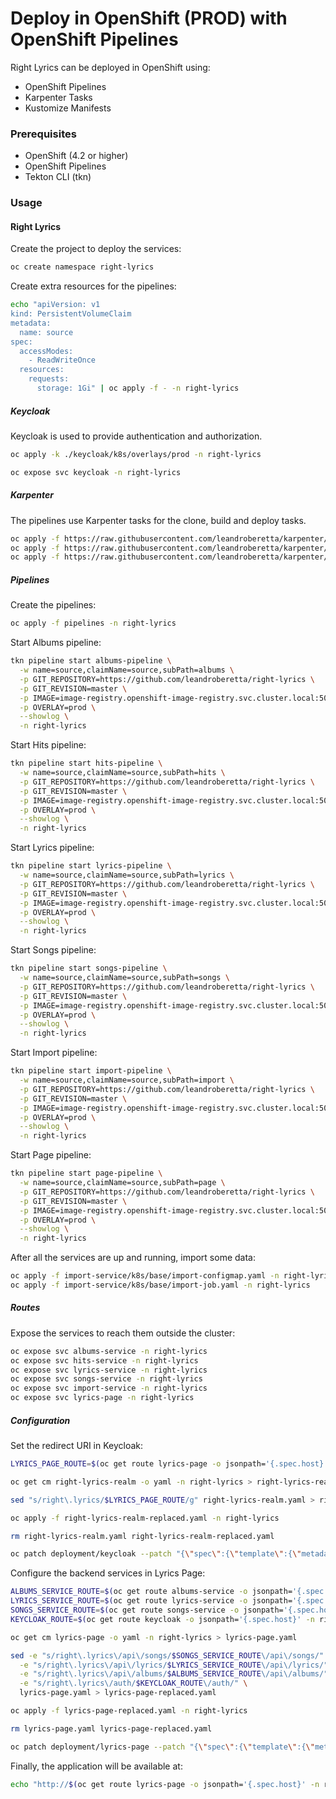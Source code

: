# Deploy in OpenShift (PROD) with OpenShift Pipelines

Right Lyrics can be deployed in OpenShift using:

* OpenShift Pipelines
* Karpenter Tasks
* Kustomize Manifests

### Prerequisites

* OpenShift (4.2 or higher)
* OpenShift Pipelines
* Tekton CLI (tkn)

### Usage

#### Right Lyrics

Create the project to deploy the services:

```bash
oc create namespace right-lyrics
```

Create extra resources for the pipelines:

```bash
echo "apiVersion: v1
kind: PersistentVolumeClaim
metadata:
  name: source
spec:
  accessModes:
    - ReadWriteOnce
  resources:
    requests:
      storage: 1Gi" | oc apply -f - -n right-lyrics
```

##### Keycloak

Keycloak is used to provide authentication and authorization.

```bash
oc apply -k ./keycloak/k8s/overlays/prod -n right-lyrics

oc expose svc keycloak -n right-lyrics
```

##### Karpenter

The pipelines use Karpenter tasks for the clone, build and deploy tasks.

```bash
oc apply -f https://raw.githubusercontent.com/leandroberetta/karpenter/master/tasks/git/git.yaml -n right-lyrics
oc apply -f https://raw.githubusercontent.com/leandroberetta/karpenter/master/tasks/s2i/s2i.yaml -n right-lyrics
oc apply -f https://raw.githubusercontent.com/leandroberetta/karpenter/master/tasks/kubectl/kubectl.yaml -n right-lyrics
```

##### Pipelines

Create the pipelines:

```bash
oc apply -f pipelines -n right-lyrics
```

Start Albums pipeline:

```bash
tkn pipeline start albums-pipeline \
  -w name=source,claimName=source,subPath=albums \
  -p GIT_REPOSITORY=https://github.com/leandroberetta/right-lyrics \
  -p GIT_REVISION=master \
  -p IMAGE=image-registry.openshift-image-registry.svc.cluster.local:5000/right-lyrics/albums-service:1.0 \
  -p OVERLAY=prod \
  --showlog \
  -n right-lyrics
```

Start Hits pipeline:

```bash
tkn pipeline start hits-pipeline \
  -w name=source,claimName=source,subPath=hits \
  -p GIT_REPOSITORY=https://github.com/leandroberetta/right-lyrics \
  -p GIT_REVISION=master \
  -p IMAGE=image-registry.openshift-image-registry.svc.cluster.local:5000/right-lyrics/hits-service:1.1 \
  -p OVERLAY=prod \
  --showlog \
  -n right-lyrics
```

Start Lyrics pipeline:

```bash
tkn pipeline start lyrics-pipeline \
  -w name=source,claimName=source,subPath=lyrics \
  -p GIT_REPOSITORY=https://github.com/leandroberetta/right-lyrics \
  -p GIT_REVISION=master \
  -p IMAGE=image-registry.openshift-image-registry.svc.cluster.local:5000/right-lyrics/lyrics-service:1.1 \
  -p OVERLAY=prod \
  --showlog \
  -n right-lyrics
```

Start Songs pipeline:

```bash
tkn pipeline start songs-pipeline \
  -w name=source,claimName=source,subPath=songs \
  -p GIT_REPOSITORY=https://github.com/leandroberetta/right-lyrics \
  -p GIT_REVISION=master \
  -p IMAGE=image-registry.openshift-image-registry.svc.cluster.local:5000/right-lyrics/songs-service:1.3 \
  -p OVERLAY=prod \
  --showlog \
  -n right-lyrics
```

Start Import pipeline:

```bash
tkn pipeline start import-pipeline \
  -w name=source,claimName=source,subPath=import \
  -p GIT_REPOSITORY=https://github.com/leandroberetta/right-lyrics \
  -p GIT_REVISION=master \
  -p IMAGE=image-registry.openshift-image-registry.svc.cluster.local:5000/right-lyrics/import-service:1.1 \
  -p OVERLAY=prod \
  --showlog \
  -n right-lyrics
```

Start Page pipeline:

```bash
tkn pipeline start page-pipeline \
  -w name=source,claimName=source,subPath=page \
  -p GIT_REPOSITORY=https://github.com/leandroberetta/right-lyrics \
  -p GIT_REVISION=master \
  -p IMAGE=image-registry.openshift-image-registry.svc.cluster.local:5000/right-lyrics/lyrics-page:1.3 \
  -p OVERLAY=prod \
  --showlog \
  -n right-lyrics
```

After all the services are up and running, import some data:

```bash
oc apply -f import-service/k8s/base/import-configmap.yaml -n right-lyrics
oc apply -f import-service/k8s/base/import-job.yaml -n right-lyrics
```

##### Routes

Expose the services to reach them outside the cluster:

```bash
oc expose svc albums-service -n right-lyrics
oc expose svc hits-service -n right-lyrics
oc expose svc lyrics-service -n right-lyrics
oc expose svc songs-service -n right-lyrics
oc expose svc import-service -n right-lyrics
oc expose svc lyrics-page -n right-lyrics
```

##### Configuration

Set the redirect URI in Keycloak:

```bash
LYRICS_PAGE_ROUTE=$(oc get route lyrics-page -o jsonpath='{.spec.host}' -n right-lyrics)

oc get cm right-lyrics-realm -o yaml -n right-lyrics > right-lyrics-realm.yaml

sed "s/right\.lyrics/$LYRICS_PAGE_ROUTE/g" right-lyrics-realm.yaml > right-lyrics-realm-replaced.yaml

oc apply -f right-lyrics-realm-replaced.yaml -n right-lyrics

rm right-lyrics-realm.yaml right-lyrics-realm-replaced.yaml

oc patch deployment/keycloak --patch "{\"spec\":{\"template\":{\"metadata\":{\"annotations\":{\"last-restart\":\"`date +'%s'`\"}}}}}" -n right-lyrics
```

Configure the backend services in Lyrics Page:

```bash
ALBUMS_SERVICE_ROUTE=$(oc get route albums-service -o jsonpath='{.spec.host}' -n right-lyrics)
LYRICS_SERVICE_ROUTE=$(oc get route lyrics-service -o jsonpath='{.spec.host}' -n right-lyrics)
SONGS_SERVICE_ROUTE=$(oc get route songs-service -o jsonpath='{.spec.host}' -n right-lyrics)
KEYCLOAK_ROUTE=$(oc get route keycloak -o jsonpath='{.spec.host}' -n right-lyrics)

oc get cm lyrics-page -o yaml -n right-lyrics > lyrics-page.yaml 

sed -e "s/right\.lyrics\/api\/songs/$SONGS_SERVICE_ROUTE\/api\/songs/" \
  -e "s/right\.lyrics\/api\/lyrics/$LYRICS_SERVICE_ROUTE\/api\/lyrics/" \
  -e "s/right\.lyrics\/api\/albums/$ALBUMS_SERVICE_ROUTE\/api\/albums/" \
  -e "s/right\.lyrics\/auth/$KEYCLOAK_ROUTE\/auth/" \
  lyrics-page.yaml > lyrics-page-replaced.yaml

oc apply -f lyrics-page-replaced.yaml -n right-lyrics

rm lyrics-page.yaml lyrics-page-replaced.yaml

oc patch deployment/lyrics-page --patch "{\"spec\":{\"template\":{\"metadata\":{\"annotations\":{\"last-restart\":\"`date +'%s'`\"}}}}}" -n right-lyrics
```

Finally, the application will be available at:

```bash
echo "http://$(oc get route lyrics-page -o jsonpath='{.spec.host}' -n right-lyrics)"
```
